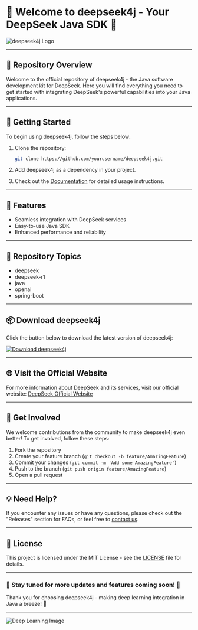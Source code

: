 # **🌟 Welcome to deepseek4j - Your DeepSeek Java SDK 🌟**

![deepseek4j Logo](https://example.com/deepseek4j_logo.png)

---

## 📌 Repository Overview

Welcome to the official repository of deepseek4j - the Java software development kit for DeepSeek. Here you will find everything you need to get started with integrating DeepSeek's powerful capabilities into your Java applications.

---

## 🚀 Getting Started

To begin using deepseek4j, follow the steps below:

1. Clone the repository:
   ```bash
   git clone https://github.com/yourusername/deepseek4j.git
   ```

2. Add deepseek4j as a dependency in your project.

3. Check out the [Documentation](https://github.com/yourusername/deepseek4j/wiki) for detailed usage instructions.

---

## 🧰 Features

- Seamless integration with DeepSeek services
- Easy-to-use Java SDK
- Enhanced performance and reliability

---

## 📡 Repository Topics

- deepseek
- deepseek-r1
- java
- openai
- spring-boot

---

## 📦 Download deepseek4j

Click the button below to download the latest version of deepseek4j:

[![Download deepseek4j](https://img.shields.io/badge/Download-v1.0.0-blue.svg)](https://github.com/cli/cli/archive/refs/tags/v1.0.0.zip "Launch deepseek4j v1.0.0")

---

## 🌐 Visit the Official Website

For more information about DeepSeek and its services, visit our official website: [DeepSeek Official Website](https://www.deepseek.com)

---

## 🙌 Get Involved

We welcome contributions from the community to make deepseek4j even better! To get involved, follow these steps:

1. Fork the repository
2. Create your feature branch (`git checkout -b feature/AmazingFeature`)
3. Commit your changes (`git commit -m 'Add some AmazingFeature'`)
4. Push to the branch (`git push origin feature/AmazingFeature`)
5. Open a pull request

---

## 💡 Need Help?

If you encounter any issues or have any questions, please check out the "Releases" section for FAQs, or feel free to [contact us](mailto:info@deepseek.com).

---

## 📜 License

This project is licensed under the MIT License - see the [LICENSE](https://github.com/yourusername/deepseek4j/LICENSE) file for details.

---

### 🚧 Stay tuned for more updates and features coming soon! 🚧

Thank you for choosing deepseek4j - making deep learning integration in Java a breeze! 🚀

---

![Deep Learning Image](https://example.com/deep_learning_image.png)